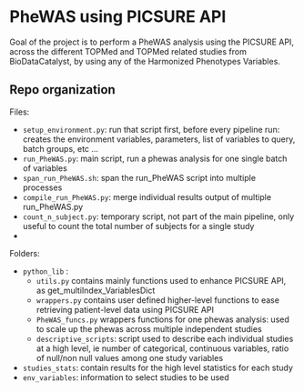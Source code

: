 # PheWAS using PICSURE API

Goal of the project is to perform a PheWAS analysis using the PICSURE API, across the different TOPMed and TOPMed related studies from BioDataCatalyst, by using any of the Harmonized Phenotypes Variables. 


## Repo organization

Files: 

- `setup_environment.py`: run that script first, before every pipeline run: creates the environment variables, parameters, list of variables to query, batch groups, etc ...
- `run_PheWAS.py`: main script, run a phewas analysis for one single batch of variables
- `span_run_PheWAS.sh`: span the run_PheWAS script into multiple processes
- `compile_run_PheWAS.py`: merge individual results output of multiple run_PheWAS.py 
- `count_n_subject.py`: temporary script, not part of the main pipeline, only useful to count the total number of subjects for a single study
- 

Folders:

- `python_lib` : 
    - `utils.py` contains mainly functions used to enhance PICSURE API, as get_multiIndex_VariablesDict
    - `wrappers.py` contains user defined higher-level functions to ease retrieving patient-level data using PICSURE API
    - `PheWAS_funcs.py` wrappers functions for one phewas analysis: used to scale up the phewas across multiple independent studies
    - `descriptive_scripts`: script used to describe each individual studies at a high level, ie number of categorical, continuous variables, ratio of null/non null values among one study variables
- `studies_stats`: contain results for the high level statistics for each study
- `env_variables`: information to select studies to be used

